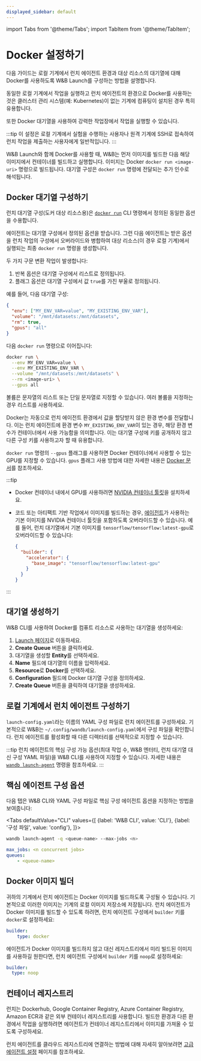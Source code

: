 ```yaml
---
displayed_sidebar: default
---
```

import Tabs from '@theme/Tabs';
import TabItem from '@theme/TabItem';

# Docker 설정하기

다음 가이드는 로컬 기계에서 런치 에이전트 환경과 대상 리소스의 대기열에 대해 Docker를 사용하도록 W&B Launch를 구성하는 방법을 설명합니다.

동일한 로컬 기계에서 작업을 실행하고 런치 에이전트의 환경으로 Docker를 사용하는 것은 클러스터 관리 시스템(예: Kubernetes)이 없는 기계에 컴퓨팅이 설치된 경우 특히 유용합니다.

또한 Docker 대기열을 사용하여 강력한 작업장에서 작업을 실행할 수 있습니다.

:::tip
이 설정은 로컬 기계에서 실험을 수행하는 사용자나 원격 기계에 SSH로 접속하여 런치 작업을 제출하는 사용자에게 일반적입니다.
:::

W&B Launch와 함께 Docker를 사용할 때, W&B는 먼저 이미지를 빌드한 다음 해당 이미지에서 컨테이너를 빌드하고 실행합니다. 이미지는 Docker `docker run <image-uri>` 명령으로 빌드됩니다. 대기열 구성은 `docker run` 명령에 전달되는 추가 인수로 해석됩니다.

## Docker 대기열 구성하기

런치 대기열 구성(도커 대상 리소스용)은 [`docker run`](../../ref/cli/wandb-docker-run.md) CLI 명령에서 정의된 동일한 옵션을 수용합니다.

에이전트는 대기열 구성에서 정의된 옵션을 받습니다. 그런 다음 에이전트는 받은 옵션을 런치 작업의 구성에서 오버라이드와 병합하여 대상 리소스(이 경우 로컬 기계)에서 실행되는 최종 `docker run` 명령을 생성합니다.

두 가지 구문 변환 작업이 발생합니다:

1. 반복 옵션은 대기열 구성에서 리스트로 정의됩니다.
2. 플래그 옵션은 대기열 구성에서 값 `true`를 가진 부울로 정의됩니다.

예를 들어, 다음 대기열 구성:

```json
{
  "env": ["MY_ENV_VAR=value", "MY_EXISTING_ENV_VAR"],
  "volume": "/mnt/datasets:/mnt/datasets",
  "rm": true,
  "gpus": "all"
}
```

다음 `docker run` 명령으로 이어집니다:

```bash
docker run \
  --env MY_ENV_VAR=value \
  --env MY_EXISTING_ENV_VAR \
  --volume "/mnt/datasets:/mnt/datasets" \
  --rm <image-uri> \
  --gpus all
```

볼륨은 문자열의 리스트 또는 단일 문자열로 지정할 수 있습니다. 여러 볼륨을 지정하는 경우 리스트를 사용하세요.

Docker는 자동으로 런치 에이전트 환경에서 값을 할당받지 않은 환경 변수를 전달합니다. 이는 런치 에이전트에 환경 변수 `MY_EXISTING_ENV_VAR`이 있는 경우, 해당 환경 변수가 컨테이너에서 사용 가능함을 의미합니다. 이는 대기열 구성에 키를 공개하지 않고 다른 구성 키를 사용하고자 할 때 유용합니다.

`docker run` 명령의 `--gpus` 플래그를 사용하면 Docker 컨테이너에서 사용할 수 있는 GPU를 지정할 수 있습니다. `gpus` 플래그 사용 방법에 대한 자세한 내용은 [Docker 문서](https://docs.docker.com/config/containers/resource_constraints/#gpu)를 참조하세요.

:::tip
* Docker 컨테이너 내에서 GPU를 사용하려면 [NVIDIA 컨테이너 툴킷](https://docs.nvidia.com/datacenter/cloud-native/container-toolkit/install-guide.html#docker)을 설치하세요.
* 코드 또는 아티팩트 기반 작업에서 이미지를 빌드하는 경우, [에이전트](#configure-a-launch-agent-on-a-local-machine)가 사용하는 기본 이미지를 NVIDIA 컨테이너 툴킷을 포함하도록 오버라이드할 수 있습니다.
  예를 들어, 런치 대기열에서 기본 이미지를 `tensorflow/tensorflow:latest-gpu`로 오버라이드할 수 있습니다:

  ```json
  {
    "builder": {
      "accelerator": {
        "base_image": "tensorflow/tensorflow:latest-gpu"
      }
    }
  }
  ```
:::

## 대기열 생성하기

W&B CLI를 사용하여 Docker를 컴퓨트 리소스로 사용하는 대기열을 생성하세요:

1. [Launch 페이지](https://wandb.ai/launch)로 이동하세요.
2. **Create Queue** 버튼을 클릭하세요.
3. 대기열을 생성할 **Entity**를 선택하세요.
4. **Name** 필드에 대기열의 이름을 입력하세요.
5. **Resource**로 **Docker**를 선택하세요.
6. **Configuration** 필드에 Docker 대기열 구성을 정의하세요.
7. **Create Queue** 버튼을 클릭하여 대기열을 생성하세요.

## 로컬 기계에서 런치 에이전트 구성하기

`launch-config.yaml`라는 이름의 YAML 구성 파일로 런치 에이전트를 구성하세요. 기본적으로 W&B는 `~/.config/wandb/launch-config.yaml`에서 구성 파일을 확인합니다. 런치 에이전트를 활성화할 때 다른 디렉터리를 선택적으로 지정할 수 있습니다.

:::tip
런치 에이전트의 핵심 구성 가능 옵션(최대 작업 수, W&B 엔터티, 런치 대기열 대신 구성 YAML 파일)을 W&B CLI를 사용하여 지정할 수 있습니다. 자세한 내용은 [`wandb launch-agent`](../../ref/cli/wandb-launch-agent.md) 명령을 참조하세요.
:::

## 핵심 에이전트 구성 옵션

다음 탭은 W&B CLI와 YAML 구성 파일로 핵심 구성 에이전트 옵션을 지정하는 방법을 보여줍니다:

<Tabs
defaultValue="CLI"
values={[
{label: 'W&B CLI', value: 'CLI'},
{label: '구성 파일', value: 'config'},
]}>
<TabItem value="CLI">

```bash
wandb launch-agent -q <queue-name> --max-jobs <n>
```

  </TabItem>
  <TabItem value="config">

```yaml title="launch-config.yaml"
max_jobs: <n concurrent jobs>
queues:
	- <queue-name>
```

  </TabItem>
</Tabs>

## Docker 이미지 빌더

귀하의 기계에서 런치 에이전트는 Docker 이미지를 빌드하도록 구성될 수 있습니다. 기본적으로 이러한 이미지는 기계의 로컬 이미지 저장소에 저장됩니다. 런치 에이전트가 Docker 이미지를 빌드할 수 있도록 하려면, 런치 에이전트 구성에서 `builder` 키를 `docker`로 설정하세요:

```yaml title="launch-config.yaml"
builder:
	type: docker
```

에이전트가 Docker 이미지를 빌드하지 않고 대신 레지스트리에서 미리 빌드된 이미지를 사용하길 원한다면, 런치 에이전트 구성에서 `builder` 키를 `noop`로 설정하세요:

```yaml title="launch-config.yaml"
builder:
  type: noop
```

## 컨테이너 레지스트리

런치는 Dockerhub, Google Container Registry, Azure Container Registry, Amazon ECR과 같은 외부 컨테이너 레지스트리를 사용합니다.
빌드한 환경과 다른 환경에서 작업을 실행하려면 에이전트가 컨테이너 레지스트리에서 이미지를 가져올 수 있도록 구성하세요.

런치 에이전트를 클라우드 레지스트리에 연결하는 방법에 대해 자세히 알아보려면 [고급 에이전트 설정](./setup-agent-advanced.md#agent-configuration) 페이지를 참조하세요.